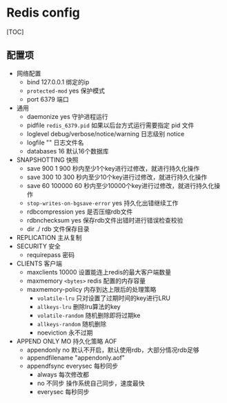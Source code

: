 # Redis config

[TOC]

## 配置项

- 网络配置
  - bind 127.0.0.1 绑定的ip
  - `protected-mod` yes 保护模式
  - port 6379 端口
- 通用
  - daemonize yes 守护进程运行
  - pidfile `redis_6379.pid` 如果以后台方式运行需要指定 pid 文件
  - loglevel debug/verbose/notice/warning 日志级别 notice
  - logfile "" 日志文件名
  - databases 16 默认16个数据库
- SNAPSHOTTING 快照
  - save 900 1      900 秒内至少1个key进行过修改，就进行持久化操作
  - save 300 10     300 秒内至少10个key进行过修改，就进行持久化操作
  - save 60 100000  60  秒内至少10000个key进行过修改，就进行持久化操作
  - `stop-writes-on-bgsave-error` yes 持久化出错继续工作
  - rdbcompression yes 是否压缩rdb文件
  - rdbnchecksum yes 保存rdb文件出错时进行错误检查校验
  - dir ./ rdb 文件保存目录
- REPLICATION 主从复制
- SECURITY 安全
  - requirepass 密码
- CLIENTS 客户端
  - maxclients 10000 设置能连上redis的最大客户端数量
  - maxmemory `<bytes>` redis 配置的内存容量
  - maxmemory-policy 内存到达上限后的处理策略
    - `volatile-lru` 只对设置了过期时间的key进行LRU
    - `allkeys-lru` 删除lru算法的key
    - `volatile-random` 随机删除即将过期ke
    - `allkeys-random` 随机删除
    - noeviction 永不过期
- APPEND ONLY MO 持久化策略 AOF
  - appendonly no 默认不开启，默认使用rdb，大部分情况rdb足够
  - appendfilename "appendonly.aof"
  - appendfsync everysec 每秒同步
    - always 每次修改都
    - no 不同步 操作系统自己同步，速度最快
    - everysec 每秒同步
